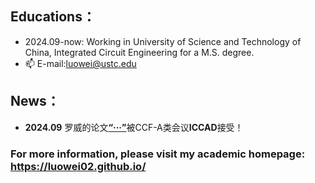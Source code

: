 ## Educations：
 - 2024.09-now: Working in University of Science and Technology of China, Integrated Circuit Engineering for a  M.S. degree.
 - 📫 E-mail:luowei@ustc.edu
 ## News：
 - **2024.09** 罗威的论文[**“···”**](https://luowei02.github.io/)被CCF-A类会议**ICCAD**接受！ 
 
### For more information, please visit my academic homepage: https://luowei02.github.io/
<!---
luowei02/luowei02 is a ✨ special ✨ repository because its `README.md` (this file) appears on your GitHub profile.
You can click the Preview link to take a look at your changes.
--->
